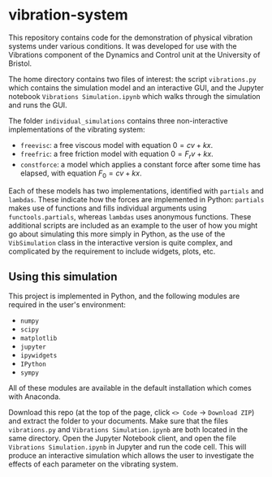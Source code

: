 # vibration-system

This repository contains code for the demonstration of physical vibration systems under various conditions. It was developed for use with the Vibrations component of the Dynamics and Control unit at the University of Bristol.

The home directory contains two files of interest: the script `vibrations.py` which contains the simulation model and an interactive GUI, and the Jupyter notebook `Vibrations Simulation.ipynb` which walks through the simulation and runs the GUI.

The folder `individual_simulations` contains three non-interactive implementations of the vibrating system:
- `freevisc`: a free viscous model with equation $0 = cv + kx$.
- `freefric`: a free friction model with equation $0 = F_r v + kx$.
- `constforce`: a model which applies a constant force after some time has elapsed, with equation $F_0 = cv + kx$.

Each of these models has two implementations, identified with `partials` and `lambdas`. These indicate how the forces are implemented in Python: `partials` makes use of functions and fills individual arguments using `functools.partials`, whereas `lambdas` uses anonymous functions. These additional scripts are included as an example to the user of how you might go about simulating this more simply in Python, as the use of the `VibSimulation` class in the interactive version is quite complex, and complicated by the requirement to include widgets, plots, etc.

## Using this simulation

This project is implemented in Python, and the following modules are required in the user's environment:
- `numpy`
- `scipy`
- `matplotlib`
- `jupyter`
- `ipywidgets`
- `IPython`
- `sympy`

All of these modules are available in the default installation which comes with Anaconda.

Download this repo (at the top of the page, click `<> Code` → `Download ZIP`) and extract the folder to your documents. Make sure that the files `vibrations.py` and `Vibrations Simulation.ipynb` are both located in the same directory. Open the Jupyter Notebook client, and open the file `Vibrations Simulation.ipynb` in Jupyter and run the code cell. This will produce an interactive simulation which allows the user to investigate the effects of each parameter on the vibrating system.
